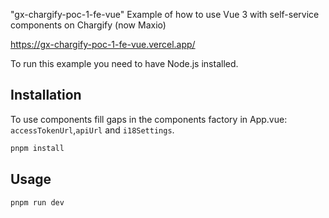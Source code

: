 "gx-chargify-poc-1-fe-vue" 
Example of how to use Vue 3 with self-service components on Chargify (now Maxio)

https://gx-chargify-poc-1-fe-vue.vercel.app/

To run this example you need to have Node.js installed.

## Installation
To use components fill gaps in the components factory in App.vue:
`accessTokenUrl`,`apiUrl` and `i18Settings`.

```bash
pnpm install
```

## Usage

```bash
pnpm run dev
```
